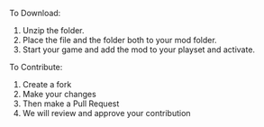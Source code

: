To Download:
  1. Unzip the folder.
  2. Place the file and the folder both to your mod folder.
  3. Start your game and add the mod to your playset and activate.

To Contribute:
1. Create a fork
2. Make your changes
3. Then make a Pull Request
4. We will review and approve your contribution
